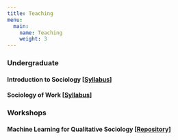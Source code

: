 ```yaml
---
title: Teaching
menu:
  main:
    name: Teaching
    weight: 3
---
```


### Undergraduate

#### Introduction to Sociology [[Syllabus](/soc101.pdf)]

#### Sociology of Work [[Syllabus](/soc326.pdf)]

### Workshops

#### Machine Learning for Qualitative Sociology [[Repository](https://github.com/lizhuofan95/ASA2022_Workshop/tree/main)]